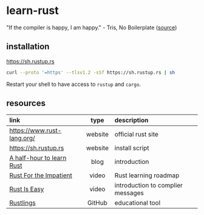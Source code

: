 # learn-rust


"If the compiler is happy, I am happy." - Tris, No Boilerplate ([source](https://youtu.be/CJtvnepMVAU?t=423))

## installation
https://sh.rustup.rs
```sh
curl --proto '=https' --tlsv1.2 -sSf https://sh.rustup.rs | sh
```

Restart your shell to have access to `rustup` and `cargo`.

## resources
link | type | description
:--- | :---: | :--- |
https://www.rust-lang.org/ | website | official rust site
https://sh.rustup.rs | website | install script
[A half-hour to learn Rust](https://fasterthanli.me/articles/a-half-hour-to-learn-rust) | blog | introduction
[Rust For the Impatient](https://www.youtube.com/watch?v=br3GIIQeefY&t=264s) | video | Rust learning roadmap
[Rust Is Easy](https://www.youtube.com/watch?v=CJtvnepMVAU) | video | introduction to complier messages
[Rustlings](https://github.com/rust-lang/rustlings) | GitHub | educational tool


